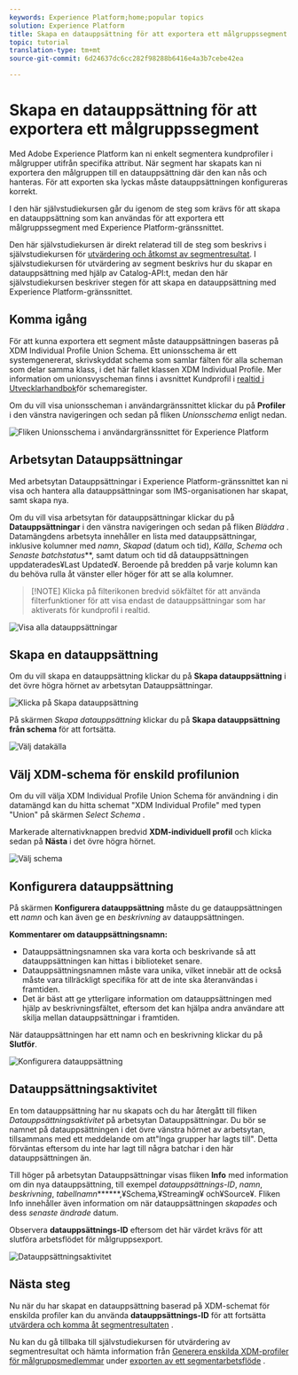 ```yaml
---
keywords: Experience Platform;home;popular topics
solution: Experience Platform
title: Skapa en datauppsättning för att exportera ett målgruppssegment
topic: tutorial
translation-type: tm+mt
source-git-commit: 6d24637dc6cc282f98288b6416e4a3b7cebe42ea

---
```



# Skapa en datauppsättning för att exportera ett målgruppssegment

Med Adobe Experience Platform kan ni enkelt segmentera kundprofiler i målgrupper utifrån specifika attribut. När segment har skapats kan ni exportera den målgruppen till en datauppsättning där den kan nås och hanteras. För att exporten ska lyckas måste datauppsättningen konfigureras korrekt.

I den här självstudiekursen går du igenom de steg som krävs för att skapa en datauppsättning som kan användas för att exportera ett målgruppssegment med Experience Platform-gränssnittet.

Den här självstudiekursen är direkt relaterad till de steg som beskrivs i självstudiekursen för [utvärdering och åtkomst av segmentresultat](./evaluate-a-segment.md). I självstudiekursen för utvärdering av segment beskrivs hur du skapar en datauppsättning med hjälp av Catalog-API:t, medan den här självstudiekursen beskriver stegen för att skapa en datauppsättning med Experience Platform-gränssnittet.

## Komma igång

För att kunna exportera ett segment måste datauppsättningen baseras på XDM Individual Profile Union Schema. Ett unionsschema är ett systemgenererat, skrivskyddat schema som samlar fälten för alla scheman som delar samma klass, i det här fallet klassen XDM Individual Profile. Mer information om unionsvyscheman finns i avsnittet Kundprofil i [realtid i Utvecklarhandbok](../../xdm/schema/composition.md#union)för schemaregister.

Om du vill visa unionsscheman i användargränssnittet klickar du på **Profiler** i den vänstra navigeringen och sedan på fliken *Unionsschema* enligt nedan.

![Fliken Unionsschema i användargränssnittet för Experience Platform](../images/tutorials/segment-export-dataset/union-schema-ui.png)


## Arbetsytan Datauppsättningar

Med arbetsytan Datauppsättningar i Experience Platform-gränssnittet kan ni visa och hantera alla datauppsättningar som IMS-organisationen har skapat, samt skapa nya.

Om du vill visa arbetsytan för datauppsättningar klickar du på **Datauppsättningar** i den vänstra navigeringen och sedan på fliken *Bläddra* . Datamängdens arbetsyta innehåller en lista med datauppsättningar, inklusive kolumner med *namn*, *Skapad* (datum och tid), *Källa*, *Schema* och *Senaste batchstatus***, samt datum och tid då datauppsättningen uppdaterades¥Last Updated¥. Beroende på bredden på varje kolumn kan du behöva rulla åt vänster eller höger för att se alla kolumner.

>[!NOTE] Klicka på filterikonen bredvid sökfältet för att använda filterfunktioner för att visa endast de datauppsättningar som har aktiverats för kundprofil i realtid.

![Visa alla datauppsättningar](../images/tutorials/segment-export-dataset/datasets-workspace.png)

## Skapa en datauppsättning

Om du vill skapa en datauppsättning klickar du på **Skapa datauppsättning** i det övre högra hörnet av arbetsytan Datauppsättningar.

![Klicka på Skapa datauppsättning](../images/tutorials/segment-export-dataset/dataset-click-create.png)

På skärmen *Skapa datauppsättning* klickar du på **Skapa datauppsättning från schema** för att fortsätta.

![Välj datakälla](../images/tutorials/segment-export-dataset/create-dataset.png)

## Välj XDM-schema för enskild profilunion

Om du vill välja XDM Individual Profile Union Schema för användning i din datamängd kan du hitta schemat &quot;XDM Individual Profile&quot; med typen &quot;Union&quot; på skärmen *Select Schema* .

Markerade alternativknappen bredvid **XDM-individuell profil** och klicka sedan på **Nästa** i det övre högra hörnet.

![Välj schema](../images/tutorials/segment-export-dataset/select-schema.png)

## Konfigurera datauppsättning

På skärmen **Konfigurera datauppsättning** måste du ge datauppsättningen ett *namn* och kan även ge en *beskrivning* av datauppsättningen.

**Kommentarer om datauppsättningsnamn:**
- Datauppsättningsnamnen ska vara korta och beskrivande så att datauppsättningen kan hittas i biblioteket senare.
- Datauppsättningsnamnen måste vara unika, vilket innebär att de också måste vara tillräckligt specifika för att de inte ska återanvändas i framtiden.
- Det är bäst att ge ytterligare information om datauppsättningen med hjälp av beskrivningsfältet, eftersom det kan hjälpa andra användare att skilja mellan datauppsättningar i framtiden.

När datauppsättningen har ett namn och en beskrivning klickar du på **Slutför**.

![Konfigurera datauppsättning](../images/tutorials/segment-export-dataset/configure-dataset.png)

## Datauppsättningsaktivitet

En tom datauppsättning har nu skapats och du har återgått till fliken *Datauppsättningsaktivitet* på arbetsytan Datauppsättningar. Du bör se namnet på datauppsättningen i det övre vänstra hörnet av arbetsytan, tillsammans med ett meddelande om att&quot;Inga grupper har lagts till&quot;. Detta förväntas eftersom du inte har lagt till några batchar i den här datauppsättningen än.

Till höger på arbetsytan Datauppsättningar visas fliken **Info** med information om din nya datauppsättning, till exempel *datauppsättnings-ID*, *namn*, *beskrivning*, *tabellnamn*******,¥Schema,¥Streaming¥ och¥Source¥. Fliken Info innehåller även information om när datauppsättningen *skapades* och dess *senaste ändrade* datum.

Observera **datauppsättnings-ID** eftersom det här värdet krävs för att slutföra arbetsflödet för målgruppsexport.

![Datauppsättningsaktivitet](../images/tutorials/segment-export-dataset/dataset-activity.png)

## Nästa steg

Nu när du har skapat en datauppsättning baserad på XDM-schemat för enskilda profiler kan du använda **datauppsättnings-ID** för att fortsätta [utvärdera och komma åt segmentresultaten](./evaluate-a-segment.md) .

Nu kan du gå tillbaka till självstudiekursen för utvärdering av segmentresultat och hämta information från [Generera enskilda XDM-profiler för målgruppsmedlemmar](./evaluate-a-segment.md#generate-profiles-for-audience-members) under [exporten av ett segmentarbetsflöde](./evaluate-a-segment.md#export-a-segment) .
